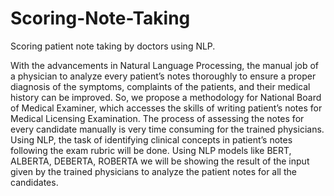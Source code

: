 # Scoring-Note-Taking
Scoring patient note taking by doctors using NLP.


With the advancements in Natural Language Processing, the manual job of a physician to analyze every patient’s notes thoroughly to ensure a proper diagnosis of the symptoms, complaints of the patients, and their medical history can be improved. So, we propose a methodology for National Board of Medical Examiner, which accesses the skills of writing patient’s notes for Medical Licensing Examination. The process of assessing the notes for every candidate manually is very time consuming for the trained physicians. Using NLP, the task of identifying clinical concepts in patient’s notes following the exam rubric will be done.
Using NLP models like BERT, ALBERTA, DEBERTA, ROBERTA we will be showing the result of the input given by the trained physicians to analyze the patient notes for all the candidates.
